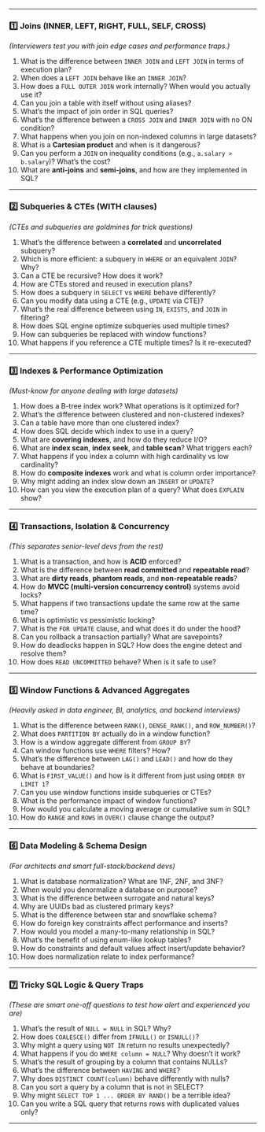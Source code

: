 

---

### 1️⃣ **Joins (INNER, LEFT, RIGHT, FULL, SELF, CROSS)**

*(Interviewers test you with join edge cases and performance traps.)*

1. What is the difference between `INNER JOIN` and `LEFT JOIN` in terms of execution plan?
2. When does a `LEFT JOIN` behave like an `INNER JOIN`?
3. How does a `FULL OUTER JOIN` work internally? When would you actually use it?
4. Can you join a table with itself without using aliases?
5. What’s the impact of join order in SQL queries?
6. What’s the difference between a `CROSS JOIN` and `INNER JOIN` with no ON condition?
7. What happens when you join on non-indexed columns in large datasets?
8. What is a **Cartesian product** and when is it dangerous?
9. Can you perform a `JOIN` on inequality conditions (e.g., `a.salary > b.salary`)? What’s the cost?
10. What are **anti-joins** and **semi-joins**, and how are they implemented in SQL?

---

### 2️⃣ **Subqueries & CTEs (WITH clauses)**

*(CTEs and subqueries are goldmines for trick questions)*

1. What’s the difference between a **correlated** and **uncorrelated** subquery?
2. Which is more efficient: a subquery in `WHERE` or an equivalent `JOIN`? Why?
3. Can a CTE be recursive? How does it work?
4. How are CTEs stored and reused in execution plans?
5. How does a subquery in `SELECT` vs `WHERE` behave differently?
6. Can you modify data using a CTE (e.g., `UPDATE` via CTE)?
7. What’s the real difference between using `IN`, `EXISTS`, and `JOIN` in filtering?
8. How does SQL engine optimize subqueries used multiple times?
9. How can subqueries be replaced with window functions?
10. What happens if you reference a CTE multiple times? Is it re-executed?

---

### 3️⃣ **Indexes & Performance Optimization**

*(Must-know for anyone dealing with large datasets)*

1. How does a B-tree index work? What operations is it optimized for?
2. What’s the difference between clustered and non-clustered indexes?
3. Can a table have more than one clustered index?
4. How does SQL decide which index to use in a query?
5. What are **covering indexes**, and how do they reduce I/O?
6. What are **index scan**, **index seek**, and **table scan**? What triggers each?
7. What happens if you index a column with high cardinality vs low cardinality?
8. How do **composite indexes** work and what is column order importance?
9. Why might adding an index slow down an `INSERT` or `UPDATE`?
10. How can you view the execution plan of a query? What does `EXPLAIN` show?

---

### 4️⃣ **Transactions, Isolation & Concurrency**

*(This separates senior-level devs from the rest)*

1. What is a transaction, and how is **ACID** enforced?
2. What is the difference between **read committed** and **repeatable read**?
3. What are **dirty reads**, **phantom reads**, and **non-repeatable reads**?
4. How do **MVCC (multi-version concurrency control)** systems avoid locks?
5. What happens if two transactions update the same row at the same time?
6. What is optimistic vs pessimistic locking?
7. What is the `FOR UPDATE` clause, and what does it do under the hood?
8. Can you rollback a transaction partially? What are savepoints?
9. How do deadlocks happen in SQL? How does the engine detect and resolve them?
10. How does `READ UNCOMMITTED` behave? When is it safe to use?

---

### 5️⃣ **Window Functions & Advanced Aggregates**

*(Heavily asked in data engineer, BI, analytics, and backend interviews)*

1. What is the difference between `RANK()`, `DENSE_RANK()`, and `ROW_NUMBER()`?
2. What does `PARTITION BY` actually do in a window function?
3. How is a window aggregate different from `GROUP BY`?
4. Can window functions use `WHERE` filters? How?
5. What’s the difference between `LAG()` and `LEAD()` and how do they behave at boundaries?
6. What is `FIRST_VALUE()` and how is it different from just using `ORDER BY LIMIT 1`?
7. Can you use window functions inside subqueries or CTEs?
8. What is the performance impact of window functions?
9. How would you calculate a moving average or cumulative sum in SQL?
10. How do `RANGE` and `ROWS` in `OVER()` clause change the output?

---

### 6️⃣ **Data Modeling & Schema Design**

*(For architects and smart full-stack/backend devs)*

1. What is database normalization? What are 1NF, 2NF, and 3NF?
2. When would you denormalize a database on purpose?
3. What is the difference between surrogate and natural keys?
4. Why are UUIDs bad as clustered primary keys?
5. What is the difference between star and snowflake schema?
6. How do foreign key constraints affect performance and inserts?
7. How would you model a many-to-many relationship in SQL?
8. What’s the benefit of using enum-like lookup tables?
9. How do constraints and default values affect insert/update behavior?
10. How does normalization relate to index performance?

---

### 7️⃣ **Tricky SQL Logic & Query Traps**

*(These are smart one-off questions to test how alert and experienced you are)*

1. What’s the result of `NULL = NULL` in SQL? Why?
2. How does `COALESCE()` differ from `IFNULL()` or `ISNULL()`?
3. Why might a query using `NOT IN` return no results unexpectedly?
4. What happens if you do `WHERE column = NULL`? Why doesn’t it work?
5. What’s the result of grouping by a column that contains NULLs?
6. What’s the difference between `HAVING` and `WHERE`?
7. Why does `DISTINCT COUNT(column)` behave differently with nulls?
8. Can you sort a query by a column that is not in SELECT?
9. Why might `SELECT TOP 1 ... ORDER BY RAND()` be a terrible idea?
10. Can you write a SQL query that returns rows with duplicated values only?

---